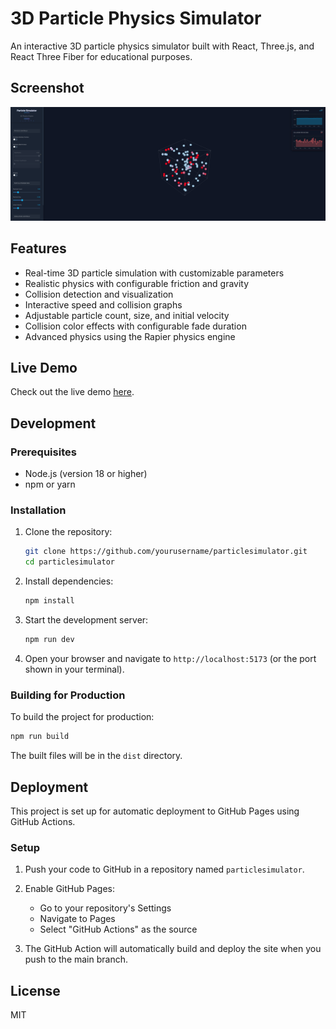 # 3D Particle Physics Simulator

An interactive 3D particle physics simulator built with React, Three.js, and React Three Fiber for educational purposes.

## Screenshot

![Particle Physics Simulator Screenshot](./public/screenshot.png)

## Features

- Real-time 3D particle simulation with customizable parameters
- Realistic physics with configurable friction and gravity
- Collision detection and visualization
- Interactive speed and collision graphs
- Adjustable particle count, size, and initial velocity
- Collision color effects with configurable fade duration
- Advanced physics using the Rapier physics engine

## Live Demo

Check out the live demo [here](https://pouyanjay.github.io/particlesimulator).

## Development

### Prerequisites

- Node.js (version 18 or higher)
- npm or yarn

### Installation

1. Clone the repository:
   ```bash
   git clone https://github.com/yourusername/particlesimulator.git
   cd particlesimulator
   ```

2. Install dependencies:
   ```bash
   npm install
   ```

3. Start the development server:
   ```bash
   npm run dev
   ```

4. Open your browser and navigate to `http://localhost:5173` (or the port shown in your terminal).

### Building for Production

To build the project for production:

```bash
npm run build
```

The built files will be in the `dist` directory.

## Deployment

This project is set up for automatic deployment to GitHub Pages using GitHub Actions.

### Setup

1. Push your code to GitHub in a repository named `particlesimulator`.

2. Enable GitHub Pages:
   - Go to your repository's Settings
   - Navigate to Pages
   - Select "GitHub Actions" as the source

3. The GitHub Action will automatically build and deploy the site when you push to the main branch.

## License

MIT
